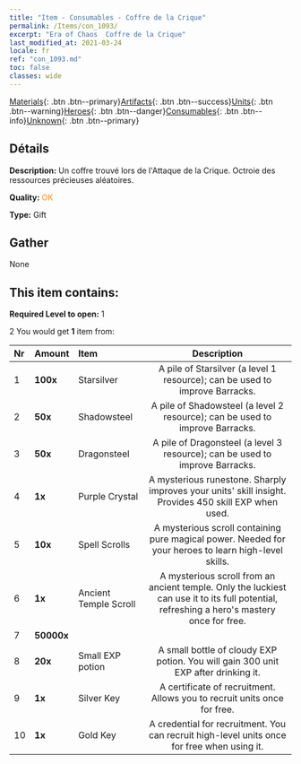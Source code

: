 ```yaml
---
title: "Item - Consumables - Coffre de la Crique"
permalink: /Items/con_1093/
excerpt: "Era of Chaos  Coffre de la Crique"
last_modified_at: 2021-03-24
locale: fr
ref: "con_1093.md"
toc: false
classes: wide
---
```

 [Materials](/fr/Items/){: .btn .btn--primary}[Artifacts](/fr/Items/Artifacts/){: .btn .btn--success}[Units](/fr/Items/Units/){: .btn .btn--warning}[Heroes](/fr/Items/Heroes/){: .btn .btn--danger}[Consumables](/fr/Items/Consumables/){: .btn .btn--info}[Unknown](/fr/Items/Unknown/){: .btn .btn--primary}

## Détails
 **Description:** Un coffre trouvé lors de l'Attaque de la Crique. Octroie des ressources précieuses aléatoires.

 **Quality:** <span style="color: #FF8C00">OK</span>

 **Type:** Gift

## Gather

  None

## This item contains:

 **Required Level to open:** 1

 2 You would get **1** item  from:

  | Nr | Amount |     Item    | Description |
  |:---|:-------|:------------|:-----------:|
  | 1 |  **100x** | Starsilver | A pile of Starsilver (a level 1 resource); can be used to improve Barracks.  | 
  | 2 |  **50x** | Shadowsteel | A pile of Shadowsteel (a level 2 resource); can be used to improve Barracks.  | 
  | 3 |  **50x** | Dragonsteel | A pile of Dragonsteel (a level 3 resource); can be used to improve Barracks.  | 
  | 4 |  **1x** | Purple Crystal | A mysterious runestone. Sharply improves your units' skill insight. Provides 450 skill EXP when used.  | 
  | 5 |  **10x** | Spell Scrolls | A mysterious scroll containing pure magical power. Needed for your heroes to learn high-level skills.  | 
  | 6 |  **1x** | Ancient Temple Scroll | A mysterious scroll from an ancient temple. Only the luckiest can use it to its full potential, refreshing a hero's mastery once for free.  | 
  | 7 |  **50000x** | <i class="fas fa-coins"/> |  | 
  | 8 |  **20x** | Small EXP potion | A small bottle of cloudy EXP potion. You will gain 300 unit EXP after drinking it.  | 
  | 9 |  **1x** | Silver Key | A certificate of recruitment. Allows you to recruit units once for free.  | 
  | 10 |  **1x** | Gold Key | A credential for recruitment. You can recruit high-level units once for free when using it.  | 
